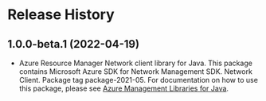 # Release History

## 1.0.0-beta.1 (2022-04-19)

- Azure Resource Manager Network client library for Java. This package contains Microsoft Azure SDK for Network Management SDK. Network Client. Package tag package-2021-05. For documentation on how to use this package, please see [Azure Management Libraries for Java](https://aka.ms/azsdk/java/mgmt).
